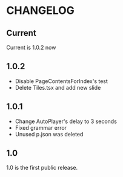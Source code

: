 # CHANGELOG

## Current

Current is 1.0.2 now

## 1.0.2

- Disable PageContentsForIndex's test
- Delete Tiles.tsx and add new slide

## 1.0.1

- Change AutoPlayer's delay to 3 seconds
- Fixed grammar error
- Unused p.json was deleted

## 1.0

1.0 is the first public release.

